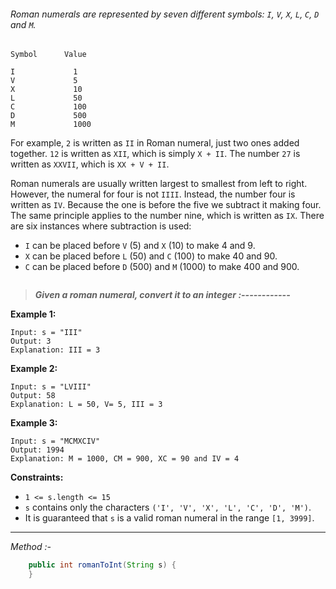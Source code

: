###### Roman numerals are represented by seven different symbols: `I`, `V`, `X`, `L`, `C`, `D` and `M`.

```
Symbol      Value

I             1
V             5
X             10
L             50
C             100
D             500
M             1000
```

For example, `2` is written as `II` in Roman numeral, just two ones added together. `12` is written as `XII`, which is simply `X + II`. The number `27` is written as `XXVII`, which is `XX + V + II`.

Roman numerals are usually written largest to smallest from left to right. However, the numeral for four is not `IIII`. Instead, the number four is written as `IV`. Because the one is before the five we subtract it making four. The same principle applies to the number nine, which is written as `IX`. There are six instances where subtraction is used:

- `I` can be placed before `V` (5) and `X` (10) to make 4 and 9. 
- `X` can be placed before `L` (50) and `C` (100) to make 40 and 90. 
- `C` can be placed before `D` (500) and `M` (1000) to make 400 and 900.
```
```
> ***Given a roman numeral, convert it to an integer :------------***

**Example 1:**
```http
Input: s = "III"
Output: 3
Explanation: III = 3
```

**Example 2:**
```http
Input: s = "LVIII"
Output: 58
Explanation: L = 50, V= 5, III = 3
```

**Example 3:**
```http
Input: s = "MCMXCIV"
Output: 1994
Explanation: M = 1000, CM = 900, XC = 90 and IV = 4
```

**Constraints:**
- `1 <= s.length <= 15`
- `s` contains only the characters `('I', 'V', 'X', 'L', 'C', 'D', 'M')`.
- It is guaranteed that `s` is a valid roman numeral in the range `[1, 3999]`.

---
*Method :-*
```java
    public int romanToInt(String s) {
    }
```